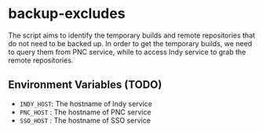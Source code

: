 # backup-excludes

The script aims to identify the temporary builds and remote repositories that do not need to be backed up.
In order to get the temporary builds, we need to query them from PNC service, while to access Indy service
to grab the remote repositories. 

## Environment Variables (TODO)

* `INDY_HOST`: The hostname of Indy service 
* `PNC_HOST` : The hostname of PNC service
* `SSO_HOST` : The hostname of SSO service


